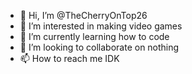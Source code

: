 - 👋 Hi, I’m @TheCherryOnTop26
- 👀 I’m interested in making video games
- 🌱 I’m currently learning how to code
- 💞️ I’m looking to collaborate on nothing
- 📫 How to reach me IDK

<!---
TheCherryOnTop26/TheCherryOnTop26 is a ✨ special ✨ repository because its `README.md` (this file) appears on your GitHub profile.
You can click the Preview link to take a look at your changes.
--->
